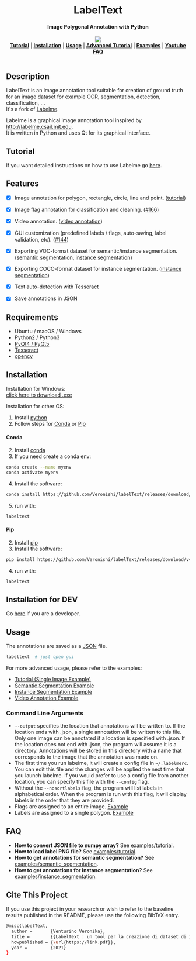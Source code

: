 <h1 align="center">
  LabelText
</h1>

<h4 align="center">
  Image Polygonal Annotation with Python
</h4>

<div align="center">
  <a href="https://img.shields.io/badge/python-2.7%20%7C%203.5%20%7C%203.6%20%7C%203.7%20%7C%203.8%20%7C%203.9-blue"><img src="https://img.shields.io/badge/python-2.7%20%7C%203.5%20%7C%203.6%20%7C%203.7%20%7C%203.8%20%7C%203.9-blue "></a>
</div>

<div align="center">
  <a href="#tutorial"><b>Tutorial</b></a> |
  <a href="#installation"><b>Installation</b></a> |
  <a href="#usage"><b>Usage</b></a> |
  <a href="https://github.com/Veronishi/labelText/tree/master/examples/tutorial#tutorial-single-image-example"><b>Advanced Tutorial</b></a> |
  <a href="https://github.com/Veronishi/labelText/tree/master/examples"><b>Examples</b></a> |
  <a href="https://www.youtube.com/playlist?list=PLI6LvFw0iflh3o33YYnVIfOpaO0hc5Dzw"><b>Youtube FAQ</b></a>
</div>

<br/>


## Description

LabelText is an image annotation tool suitable for creation of ground truth for an image dataset for example OCR, segmentation, detection, classification, ...   
It's a fork of [Labelme](https://github.com/wkentaro/labelme).  

Labelme is a graphical image annotation tool inspired by <http://labelme.csail.mit.edu>.  
It is written in Python and uses Qt for its graphical interface.

## Tutorial

If you want detailed instructions on how to use Labelme go [here](examples/how_to_use).

## Features

- [x] Image annotation for polygon, rectangle, circle, line and point. ([tutorial](examples/tutorial))
- [x] Image flag annotation for classification and cleaning. ([#166](https://github.com/wkentaro/labelme/pull/166))
- [x] Video annotation. ([video annotation](examples/video_annotation))
- [x] GUI customization (predefined labels / flags, auto-saving, label validation, etc). ([#144](https://github.com/wkentaro/labelme/pull/144))
- [x] Exporting VOC-format dataset for semantic/instance segmentation. ([semantic segmentation](examples/semantic_segmentation), [instance segmentation](examples/instance_segmentation))
- [x] Exporting COCO-format dataset for instance segmentation. ([instance segmentation](examples/instance_segmentation))
- [x] Text auto-detection with Tesseract
- [x] Save annotations in JSON


## Requirements

- Ubuntu / macOS / Windows
- Python2 / Python3
- [PyQt4 / PyQt5](http://www.riverbankcomputing.co.uk/software/pyqt/intro)
- [Tesseract](https://pypi.org/project/pytesseract/)
- [opencv](https://pypi.org/project/opencv-python/)

## Installation

Installation for Windows:  
[click here to download .exe](https://github.com/Veronishi/labelText/releases/download/v4.6/labeltext-4.6.win-amd64.exe)

Installation for other OS:  

1. Install [python](https://www.python.org/downloads/)  
2. Follow steps for [Conda](#conda) or [Pip](#pip)
#### Conda
2. Install [conda](https://docs.conda.io/en/latest/)
3. If you need create a conda env:
```bash
conda create --name myenv
conda activate myenv
```
4.  Install the software:
```bash
conda install https://github.com/Veronishi/labelText/releases/download/v4.6/labeltext-4.6-py3-none-any.whl
```
5. run with:
```bash
labeltext
```

#### Pip
2. Install [pip](https://pip.pypa.io/en/stable/installing/)
3.  Install the software:
```bash
pip install https://github.com/Veronishi/labelText/releases/download/v4.6/labeltext-4.6-py3-none-any.whl
```
4. run with:
```bash
labeltext
```


## Installation for DEV

Go [here](DEV.md) if you are a developer.


## Usage

The annotations are saved as a [JSON](http://www.json.org/) file.

```bash
labeltext  # just open gui
```

For more advanced usage, please refer to the examples:

* [Tutorial (Single Image Example)](examples/tutorial)
* [Semantic Segmentation Example](examples/semantic_segmentation)
* [Instance Segmentation Example](examples/instance_segmentation)
* [Video Annotation Example](examples/video_annotation)

### Command Line Arguments
- `--output` specifies the location that annotations will be written to. If the location ends with .json, a single annotation will be written to this file. Only one image can be annotated if a location is specified with .json. If the location does not end with .json, the program will assume it is a directory. Annotations will be stored in this directory with a name that corresponds to the image that the annotation was made on.
- The first time you run labelme, it will create a config file in `~/.labelmerc`. You can edit this file and the changes will be applied the next time that you launch labelme. If you would prefer to use a config file from another location, you can specify this file with the `--config` flag.
- Without the `--nosortlabels` flag, the program will list labels in alphabetical order. When the program is run with this flag, it will display labels in the order that they are provided.
- Flags are assigned to an entire image. [Example](examples/classification)
- Labels are assigned to a single polygon. [Example](examples/bbox_detection)

## FAQ

- **How to convert JSON file to numpy array?** See [examples/tutorial](examples/tutorial#convert-to-dataset).
- **How to load label PNG file?** See [examples/tutorial](examples/tutorial#how-to-load-label-png-file).
- **How to get annotations for semantic segmentation?** See [examples/semantic_segmentation](examples/semantic_segmentation).
- **How to get annotations for instance segmentation?** See [examples/instance_segmentation](examples/instance_segmentation).


## Cite This Project

If you use this project in your research or wish to refer to the baseline results published in the README, please use the following BibTeX entry.

```bash
@misc{labelText,
  author =       {Venturino Veronika},
  title =        {{LabelText : un tool per la creazione di dataset di immagini con groundtruth}},
  howpublished = {\url{https://link.pdf}},
  year =         {2021}
}
```
